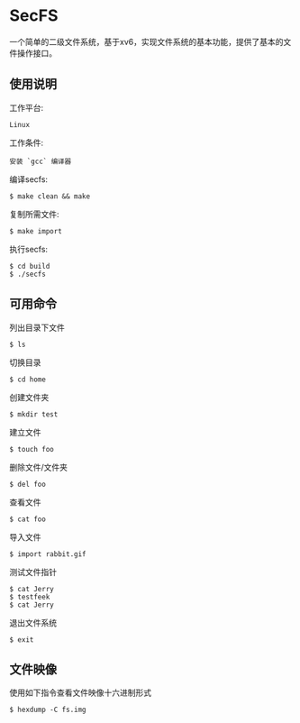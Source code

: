 # SecFS

一个简单的二级文件系统，基于xv6，实现文件系统的基本功能，提供了基本的文件操作接口。

## 使用说明

工作平台:
    
    Linux

工作条件:

    安装 `gcc` 编译器

编译secfs:

    $ make clean && make    

复制所需文件:

    $ make import

执行secfs:
    
    $ cd build
    $ ./secfs

## 可用命令

列出目录下文件

    $ ls

切换目录

    $ cd home

创建文件夹

    $ mkdir test

建立文件

    $ touch foo

删除文件/文件夹

    $ del foo

查看文件

    $ cat foo

导入文件

    $ import rabbit.gif

测试文件指针

    $ cat Jerry
    $ testfeek
    $ cat Jerry

退出文件系统

    $ exit


## 文件映像

使用如下指令查看文件映像十六进制形式

    $ hexdump -C fs.img

